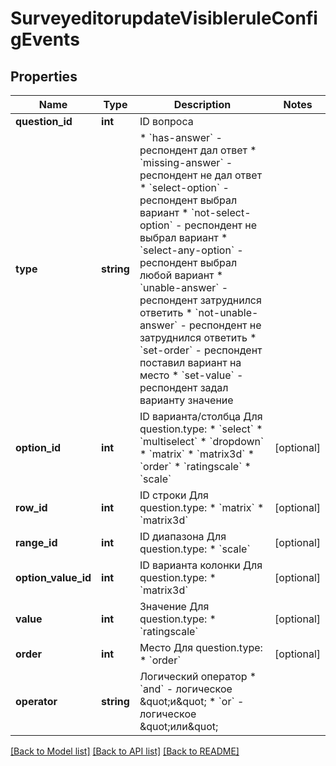 # SurveyeditorupdateVisibleruleConfigEvents

## Properties
Name | Type | Description | Notes
------------ | ------------- | ------------- | -------------
**question_id** | **int** | ID вопроса | 
**type** | **string** | * &#x60;has-answer&#x60; - респондент дал ответ * &#x60;missing-answer&#x60; - респондент не дал ответ * &#x60;select-option&#x60; - респондент выбрал вариант * &#x60;not-select-option&#x60; - респондент не выбрал вариант * &#x60;select-any-option&#x60; - респондент выбрал любой вариант * &#x60;unable-answer&#x60; - респондент затруднился ответить * &#x60;not-unable-answer&#x60; - респондент не затруднился ответить * &#x60;set-order&#x60; - респондент поставил вариант на место * &#x60;set-value&#x60; -  респондент задал варианту значение | 
**option_id** | **int** | ID варианта/столбца  Для question.type:  * &#x60;select&#x60; * &#x60;multiselect&#x60; * &#x60;dropdown&#x60; * &#x60;matrix&#x60; * &#x60;matrix3d&#x60; * &#x60;order&#x60; * &#x60;ratingscale&#x60; * &#x60;scale&#x60; | [optional] 
**row_id** | **int** | ID строки  Для question.type:  * &#x60;matrix&#x60; * &#x60;matrix3d&#x60; | [optional] 
**range_id** | **int** | ID диапазона  Для question.type:  * &#x60;scale&#x60; | [optional] 
**option_value_id** | **int** | ID варианта колонки  Для question.type:  * &#x60;matrix3d&#x60; | [optional] 
**value** | **int** | Значение  Для question.type:  * &#x60;ratingscale&#x60; | [optional] 
**order** | **int** | Место  Для question.type:  * &#x60;order&#x60; | [optional] 
**operator** | **string** | Логический оператор  * &#x60;and&#x60; - логическое \&quot;и\&quot; * &#x60;or&#x60; - логическое \&quot;или\&quot; | 

[[Back to Model list]](../README.md#documentation-for-models) [[Back to API list]](../README.md#documentation-for-api-endpoints) [[Back to README]](../README.md)


